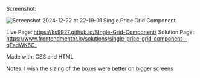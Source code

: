 Screenshot:

![Screenshot 2024-12-22 at 22-19-01 Single Price Grid Component](https://github.com/user-attachments/assets/7b80a86c-4a21-4d24-94f3-be3e9b2a6efb)

Live Page: https://ks9927.github.io/SIngle-Grid-Component/
Solution Page: https://www.frontendmentor.io/solutions/single-price-grid-component--qFadWK6C-

Made with: CSS and HTML

Notes: I wish the sizing of the boxes were better on bigger screens
